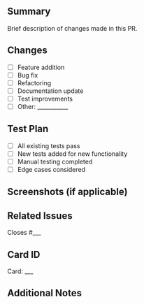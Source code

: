 ## Summary
Brief description of changes made in this PR.

## Changes
- [ ] Feature addition
- [ ] Bug fix
- [ ] Refactoring
- [ ] Documentation update
- [ ] Test improvements
- [ ] Other: ___________

## Test Plan
- [ ] All existing tests pass
- [ ] New tests added for new functionality
- [ ] Manual testing completed
- [ ] Edge cases considered

## Screenshots (if applicable)
<!-- Add screenshots for UI changes -->

## Related Issues
Closes #___

## Card ID
Card: ___

## Additional Notes
<!-- Any additional context, considerations, or follow-up items -->